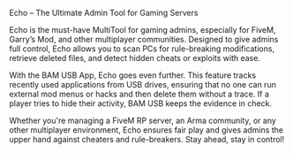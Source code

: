 
Echo – The Ultimate Admin Tool for Gaming Servers

Echo is the must-have MultiTool for gaming admins, especially for FiveM, Garry’s Mod, and other multiplayer communities. Designed to give admins full control, Echo allows you to scan PCs for rule-breaking modifications, retrieve deleted files, and detect hidden cheats or exploits with ease.

With the BAM USB App, Echo goes even further. This feature tracks recently used applications from USB drives, ensuring that no one can run external mod menus or hacks and then delete them without a trace. If a player tries to hide their activity, BAM USB keeps the evidence in check.

Whether you're managing a FiveM RP server, an Arma community, or any other multiplayer environment, Echo ensures fair play and gives admins the upper hand against cheaters and rule-breakers. Stay ahead, stay in control!
